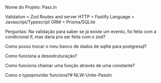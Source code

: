 Nome do Projeto: Pass.in

Validation = Zod
Routes and server HTTP = Fastify
Language = Javascript/Typescript
ORM = Prisma/SQLite

Perguntas:
Na validação para saber se ja existe um evento, foi feita com a condicional if, mas daria pra ser feita com o zod?

Como posso trocar o meu banco de dados de sqlite para postgresql?

Como funciona a desestruturação?

Como funciona chamar uma função através de uma constante?

Como o typeprovider funciona?#   N L W - U n i t e - P a s s I n  
 